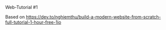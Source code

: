 Web-Tutorial #1

Based on https://dev.to/nghiemthu/build-a-modern-website-from-scratch-full-tutorial-1-hour-free-1io
